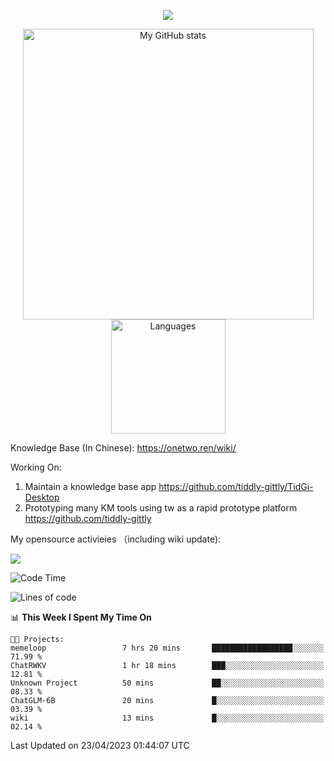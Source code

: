 <a href="https://github.com/linonetwo">
    <p align="center">
        <img src="https://github-profile-trophy.vercel.app/?username=linonetwo&column=7&theme=onedark"/>
    </p>
</a>
<a align="center" href="https://github.com/linonetwo">
  <p align="center">
    <img src="https://github-readme-stats.vercel.app/api?username=linonetwo&show_icons=true&count_private=true" alt="My GitHub stats" width="465"/>
    <img src="https://github-readme-stats.vercel.app/api/top-langs/?username=linonetwo&layout=compact&langs_count=10" alt="Languages" height="183">
  </p>
</a>

Knowledge Base (In Chinese): https://onetwo.ren/wiki/

Working On: 

1. Maintain a knowledge base app https://github.com/tiddly-gittly/TidGi-Desktop
1. Prototyping many KM tools using tw as a rapid prototype platform https://github.com/tiddly-gittly

My opensource activieies （including wiki update):

![](https://visitor-badge.glitch.me/badge?page_id=linonetwo.linonetwo)

<!--START_SECTION:waka-->
![Code Time](http://img.shields.io/badge/Code%20Time-1%2C691%20hrs%2042%20mins-blue)

![Lines of code](https://img.shields.io/badge/From%20Hello%20World%20I%27ve%20Written-47.2%20million%20lines%20of%20code-blue)

📊 **This Week I Spent My Time On** 

```text
🐱‍💻 Projects: 
memeloop                 7 hrs 20 mins       ██████████████████░░░░░░░   71.99 % 
ChatRWKV                 1 hr 18 mins        ███░░░░░░░░░░░░░░░░░░░░░░   12.81 % 
Unknown Project          50 mins             ██░░░░░░░░░░░░░░░░░░░░░░░   08.33 % 
ChatGLM-6B               20 mins             █░░░░░░░░░░░░░░░░░░░░░░░░   03.39 % 
wiki                     13 mins             █░░░░░░░░░░░░░░░░░░░░░░░░   02.14 % 
```


 Last Updated on 23/04/2023 01:44:07 UTC
<!--END_SECTION:waka-->
